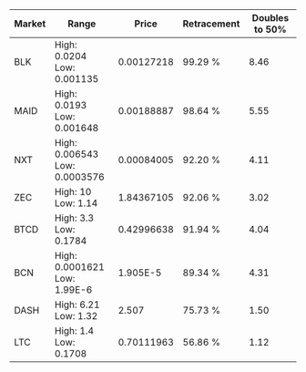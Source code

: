 | Market | Range | Price| Retracement | Doubles to 50% |
| --- | --- | --- | --- | --- |
| BLK | High: 0.0204<br />Low: 0.001135 | 0.00127218 | 99.29 % | 8.46 |
| MAID | High: 0.0193<br />Low: 0.001648 | 0.00188887 | 98.64 % | 5.55 |
| NXT | High: 0.006543<br />Low: 0.0003576 | 0.00084005 | 92.20 % | 4.11 |
| ZEC | High: 10<br />Low: 1.14 | 1.84367105 | 92.06 % | 3.02 |
| BTCD | High: 3.3<br />Low: 0.1784 | 0.42996638 | 91.94 % | 4.04 |
| BCN | High: 0.0001621<br />Low: 1.99E-6 | 1.905E-5 | 89.34 % | 4.31 |
| DASH | High: 6.21<br />Low: 1.32 | 2.507 | 75.73 % | 1.50 |
| LTC | High: 1.4<br />Low: 0.1708 | 0.70111963 | 56.86 % | 1.12 |
